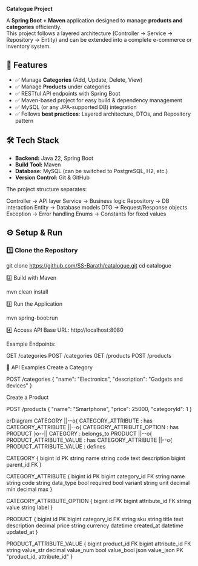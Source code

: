 **Catalogue Project**

A **Spring Boot + Maven** application designed to manage **products and categories** efficiently.  
This project follows a layered architecture (Controller → Service → Repository → Entity) and can be extended into a complete e-commerce or inventory system.  

## 🚀 Features
- ✅ Manage **Categories** (Add, Update, Delete, View)  
- ✅ Manage **Products** under categories  
- ✅ RESTful API endpoints with Spring Boot  
- ✅ Maven-based project for easy build & dependency management  
- ✅ MySQL (or any JPA-supported DB) integration  
- ✅ Follows **best practices**: Layered architecture, DTOs, and Repository pattern  

## 🛠️ Tech Stack
- **Backend:** Java 22, Spring Boot  
- **Build Tool:** Maven  
- **Database:** MySQL (can be switched to PostgreSQL, H2, etc.)  
- **Version Control:** Git & GitHub  

The project structure separates:

Controller → API layer
Service → Business logic
Repository → DB interaction
Entity → Database models
DTO → Request/Response objects
Exception → Error handling
Enums → Constants for fixed values

## ⚙️ Setup & Run

### 1️⃣ Clone the Repository

git clone https://github.com/SS-Barath/catalogue.git
cd catalogue

2️⃣ Build with Maven

mvn clean install

3️⃣ Run the Application

mvn spring-boot:run

4️⃣ Access API
Base URL: http://localhost:8080

Example Endpoints:

GET /categories
POST /categories
GET /products
POST /products

📖 API Examples
Create a Category

POST /categories
{
  "name": "Electronics",
  "description": "Gadgets and devices"
}

Create a Product

POST /products
{
  "name": "Smartphone",
  "price": 25000,
  "categoryId": 1
}

erDiagram
  CATEGORY ||--o{ CATEGORY_ATTRIBUTE : has
  CATEGORY_ATTRIBUTE ||--o{ CATEGORY_ATTRIBUTE_OPTION : has
  PRODUCT }o--|| CATEGORY : belongs_to
  PRODUCT ||--o{ PRODUCT_ATTRIBUTE_VALUE : has
  CATEGORY_ATTRIBUTE ||--o{ PRODUCT_ATTRIBUTE_VALUE : defines

  CATEGORY {
    bigint id PK
    string name
    string code
    text description
    bigint parent_id FK
  }

  CATEGORY_ATTRIBUTE {
    bigint id PK
    bigint category_id FK
    string name
    string code
    string data_type
    bool required
    bool variant
    string unit
    decimal min
    decimal max
  }

  CATEGORY_ATTRIBUTE_OPTION {
    bigint id PK
    bigint attribute_id FK
    string value
    string label
  }

  PRODUCT {
    bigint id PK
    bigint category_id FK
    string sku
    string title
    text description
    decimal price
    string currency
    datetime created_at
    datetime updated_at
  }

  PRODUCT_ATTRIBUTE_VALUE {
    bigint product_id FK
    bigint attribute_id FK
    string  value_str
    decimal value_num
    bool    value_bool
    json    value_json
    PK "product_id, attribute_id"
  }
